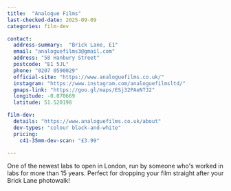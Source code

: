 ```yaml
---
title:  "Analogue Films"
last-checked-date: 2025-09-09
categories: film-dev

contact:
  address-summary:  "Brick Lane, E1"
  email: "analoguefilms3@gmail.com"
  address: "58 Hanbury Street"
  postcode: "E1 5JL"
  phone: "0207 0590029"
  official-site: "https://www.analoguefilms.co.uk/"
  instagram: "https://www.instagram.com/analoguefilmsltd/"
  gmaps-link: "https://goo.gl/maps/ESj32PAeNTJ2"
  longitude: -0.070669
  latitude: 51.520198

film-dev:
  details: "https://www.analoguefilms.co.uk/about"
  dev-types: "colour black-and-white"  
  pricing:
    c41-35mm-dev-scan: "£3.99"

---
```


One of the newest labs to open in London, run by someone who's worked in labs for more than 15 years. Perfect for dropping your film straight after your Brick Lane photowalk!
